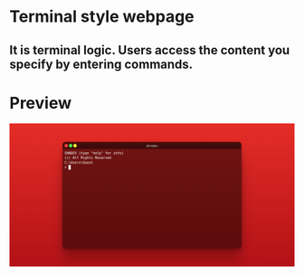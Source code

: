 # Terminal style webpage

## It is terminal logic. Users access the content you specify by entering commands.

# Preview
![Preview](https://raw.githubusercontent.com/shndevdotpy/terminal-page/refs/heads/main/preview.png)
